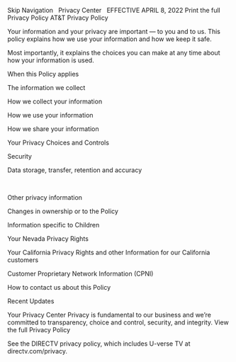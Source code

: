 Skip Navigation
 
Privacy Center
 
EFFECTIVE APRIL 8, 2022
Print the full Privacy Policy
AT&T Privacy Policy

Your information and your privacy are important — to you and to us. This policy explains how we use your information and how we keep it safe.

Most importantly, it explains the choices you can make at any time about how your information is used.

When this Policy applies

The information we collect

How we collect your information

How we use your information

How we share your information

Your Privacy Choices and Controls

Security

Data storage, transfer, retention and accuracy

 

Other privacy information

Changes in ownership or to the Policy

Information specific to Children

Your Nevada Privacy Rights

Your California Privacy Rights and other Information for our California customers

Customer Proprietary Network Information (CPNI)

How to contact us about this Policy

Recent Updates




Your Privacy Center
Privacy is fundamental to our business and we’re committed to transparency, choice and control, security, and integrity.
View the full Privacy Policy



See the DIRECTV privacy policy, which includes U-verse TV at directv.com/privacy.